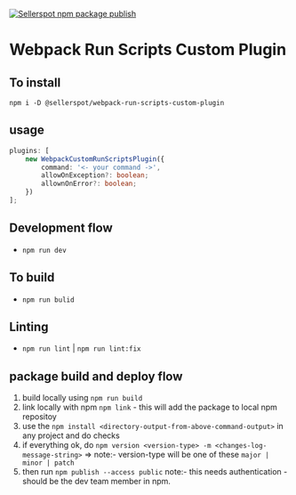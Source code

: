 [![Sellerspot npm package publish](https://github.com/SellerSpot/webpack-run-scripts-custom-plugin/actions/workflows/npm-publish.yml/badge.svg)](https://github.com/SellerSpot/webpack-run-scripts-custom-plugin/actions/workflows/npm-publish.yml)

# Webpack Run Scripts Custom Plugin

## To install

`npm i -D @sellerspot/webpack-run-scripts-custom-plugin`

## usage

```typescript
plugins: [
    new WebpackCustomRunScriptsPlugin({
        command: '<- your command ->',
        allowOnException?: boolean;
        allownOnError?: boolean;
    })
];
```

## Development flow

-   `npm run dev`

## To build

-   `npm run bulid`

## Linting

-   `npm run lint` | `npm run lint:fix`

## package build and deploy flow

1. build locally using `npm run build`
2. link locally with npm `npm link` - this will add the package to local npm repositoy
3. use the `npm install <directory-output-from-above-command-output>` in any project and do checks
4. if everything ok, do `npm version <version-type> -m <changes-log-message-string>` => note:- version-type will be one of these `major | minor | patch`
5. then run `npm publish --access public` note:- this needs authentication - should be the dev team member in npm.
